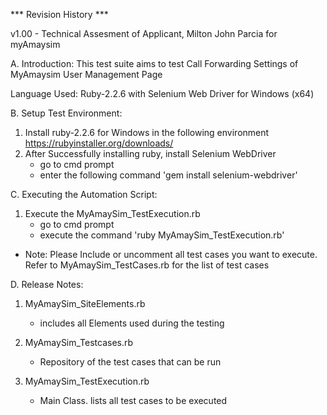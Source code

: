 *** Revision History ***

v1.00 - Technical Assesment of Applicant, Milton John Parcia for myAmaysim 


A. Introduction:
This test suite aims to test Call Forwarding Settings of MyAmaysim User Management Page

Language Used: Ruby-2.2.6 with Selenium Web Driver for Windows (x64)

B. Setup Test Environment:
1. Install ruby-2.2.6 for Windows in the following environment
    https://rubyinstaller.org/downloads/
2. After Successfully installing ruby, install Selenium WebDriver
   - go to cmd prompt
   - enter the following command 'gem install selenium-webdriver'
   
   
C. Executing the Automation Script:
1. Execute the MyAmaySim_TestExecution.rb
   - go to cmd prompt
   - execute the command 'ruby MyAmaySim_TestExecution.rb'
   
* Note: Please Include or uncomment all test cases you want to execute. Refer to MyAmaySim_TestCases.rb for the list of test cases

D. Release Notes:

1. MyAmaySim_SiteElements.rb
   - includes all Elements used during the testing

2. MyAmaySim_Testcases.rb
   - Repository of the test cases that can be run

3. MyAmaySim_TestExecution.rb
   - Main Class. lists all test cases to be executed
